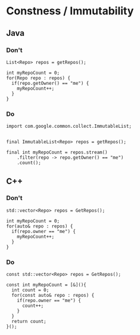 # Constness / Immutability

## Java

### Don't

```
List<Repo> repos = getRepos();

int myRepoCount = 0;
for(Repo repo : repos) {
  if(repo.getOwner() == "me") {
    myRepoCount++;
  }
}
```

### Do
  
```
import com.google.common.collect.ImmutableList;


final ImmutableList<Repo> repos = getRepos();

final int myRepoCount = repos.stream()
    .filter(repo -> repo.getOwner() == "me")
    .count();
```


## C++
### Don't
```
std::vector<Repo> repos = GetRepos();

int myRepoCount = 0;
for(auto& repo : repos) {
  if(repo.owner == "me") {
    myRepoCount++;
  }
}
```

### Do
```
const std::vector<Repo> repos = GetRepos();

const int myRepoCount = [&](){
  int count = 0;
  for(const auto& repo : repos) {
    if(repo.owner == "me") {
      count++;
    }
  }  
  return count;
}();

```

